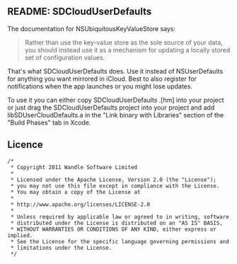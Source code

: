 README: SDCloudUserDefaults
---------------------------

The documentation for NSUbiquitousKeyValueStore says:

> Rather than use the key-value store as the sole source of your data, you should instead
> use it as a mechanism for updating a locally stored set of configuration values.

That's what SDCloudUserDefaults does. Use it instead of NSUserDefaults for anything you
want mirrored in iCloud. Best to also register for notifications when the app launches or
you might lose updates.

To use it you can either copy SDCloudUserDefaults .[hm] into your project or just drag the
SDCloudUserDefaults project into your project and add libSDUserCloudDefaults.a in the
"Link binary with Libraries" section of the "Build Phases" tab in Xcode.

Licence
-------

    /*
     * Copyright 2011 Wandle Software Limited
     *
     * Licensed under the Apache License, Version 2.0 (the "License");
     * you may not use this file except in compliance with the License.
     * You may obtain a copy of the License at
     *
     * http://www.apache.org/licenses/LICENSE-2.0
     *
     * Unless required by applicable law or agreed to in writing, software
     * distributed under the License is distributed on an "AS IS" BASIS,
     * WITHOUT WARRANTIES OR CONDITIONS OF ANY KIND, either express or implied.
     * See the License for the specific language governing permissions and
     * limitations under the License.
     */